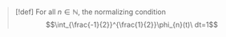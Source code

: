>[!def]
>For all $n\in \mathbb{N}$, the normalizing condition $$\int_{\frac{-1}{2}}^{\frac{1}{2}}\phi_{n}(t)\ dt=1$$

